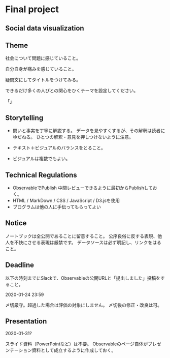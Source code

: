 # Final project

## Social data visualization

## Theme
社会について問題に感じていること。

自分自身が痛みを感じていること。

疑問文にしてタイトルをつけてみる。

できるだけ多くの人びとの関心をひくテーマを設定してください。

「」

## Storytelling

- 問いと事実を丁寧に解説する。
データを見やすくするが、その解釈は読者にゆだねる。
ひとつの解釈・意見を押しつけないように注意。

- テキスト＋ビジュアルのバランスをとること。
- ビジュアルは複数でもよい。

## Technical Regulations

- ObservableでPublish
	中間レビューできるように最初からPublishしておく。
- HTML / MarkDown / CSS / JavaScript / D3.jsを使用
- プログラムは他の人に手伝ってもらってよい

## Notice

ノートブックは全公開であることに留意すること。
公序良俗に反する表現、他人を不快にさせる表現は厳禁です。
データソースは必ず明記し、リンクをはること。

## Deadline

以下の時刻までにSlackで、Observableの公開URLと「提出しました」投稿をすること。

2020-01-24 23:59

〆切厳守。超過した場合は評価の対象にしません。
〆切後の修正・改良は可。

## Presentation

2020-01-31?

スライド資料（PowerPointなど）は不要。
Observableのページ自体がプレゼンテーション資料として成立するように作成しておく。
